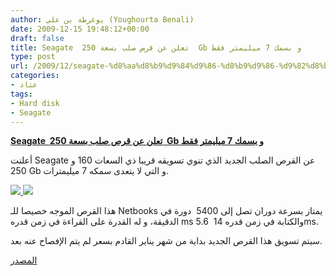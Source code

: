 ```yaml
---
author: يوغرطة بن علي (Youghourta Benali)
date: 2009-12-15 19:48:12+00:00
draft: false
title: Seagate  تعلن عن قرص صلب بسعة 250  Gb و بسمك 7 ميليمتر فقط
type: post
url: /2009/12/seagate-%d8%aa%d8%b9%d9%84%d9%86-%d8%b9%d9%86-%d9%82%d8%b1%d8%b5-%d8%b5%d9%84%d8%a8-%d8%a8%d8%b3%d8%b9%d8%a9-250-gb-%d9%88-%d8%a8%d8%b3%d9%85%d9%83-7-%d9%85%d9%8a%d9%84%d9%8a%d9%85%d8%aa%d8%b1/
categories:
- عتاد
tags:
- Hard disk
- Seagate
---
```


[**Seagate  تعلن عن قرص صلب بسعة 250  Gb و بسمك 7 ميليمتر فقط**](http://www.it-scoop.com/2009/12/seagate-%d8%aa%d8%b9%d9%84%d9%86-%d8%b9%d9%86-%d9%82%d8%b1%d8%b5-%d8%b5%d9%84%d8%a8-%d8%a8%d8%b3%d8%b9%d8%a9-250-gb-%d9%88-%d8%a8%d8%b3%d9%85%d9%83-7-%d9%85%d9%8a%d9%84%d9%8a%d9%85%d8%aa%d8%b1/)



أعلنت Seagate عن القرص الصلب الجديد الذي تنوي تسويقه قريبا ذي السعات 160 و 250 Gb و التي لا يتعدى سمكه 7 ميليمترات.


[![](http://www.pc-boost.com/news/images/1260864824.jpg)
](http://www.it-scoop.com/2009/12/seagate-%d8%aa%d8%b9%d9%84%d9%86-%d8%b9%d9%86-%d9%82%d8%b1%d8%b5-%d8%b5%d9%84%d8%a8-%d8%a8%d8%b3%d8%b9%d8%a9-250-gb-%d9%88-%d8%a8%d8%b3%d9%85%d9%83-7-%d9%85%d9%8a%d9%84%d9%8a%d9%85%d8%aa%d8%b1/)[![](http://www.pc-boost.com/news/images/1260864999.png)
](http://www.it-scoop.com/2009/12/seagate-%d8%aa%d8%b9%d9%84%d9%86-%d8%b9%d9%86-%d9%82%d8%b1%d8%b5-%d8%b5%d9%84%d8%a8-%d8%a8%d8%b3%d8%b9%d8%a9-250-gb-%d9%88-%d8%a8%d8%b3%d9%85%d9%83-7-%d9%85%d9%8a%d9%84%d9%8a%d9%85%d8%aa%d8%b1/)



هذا القرص الموجه خصيصا للـ Netbooks يمتاز بسرعة دوران تصل إلى 5400  دورة في الدقيقة، و له القدرة على القراءة في زمن قدره ms 5.6  والكتابة في زمن قدره 14ms.

سيتم تسويق هذا القرص الجديد بداية من شهر يناير القادم بسعر لم يتم الإفصاح عنه بعد.

[المصدر](http://www.engadget.com/2009/12/08/seagates-7-mm-momentus-thin-2-5-inch-hard-disk-for-slim-high-c/)

